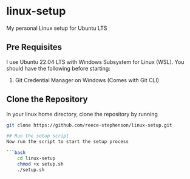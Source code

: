 # linux-setup
My personal Linux setup for Ubuntu LTS

## Pre Requisites
I use Ubuntu 22.04 LTS with Windows Subsystem for Linux (WSL). You should have the following before starting:

1. Git Credential Manager on Windows (Comes with Git CLI) 

## Clone the Repository
In your linux home directory, clone the repository by running

```bash
git clone https://github.com/reece-stephenson/linux-setup.git

## Run the setup script
Now run the script to start the setup process

```bash
    cd linux-setup
    chmod +x setup.sh
    ./setup.sh